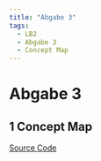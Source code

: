 ```yaml
---
title: "Abgabe 3"
tags:
  - LB2
  - Abgabe 3
  - Concept Map
---
```


# Abgabe 3

## 1 Concept Map

<!-- ![Concept Map](/data/lb-0002/concept_map3.svg) -->

[Source Code](/appendix/lb2_concept_map)